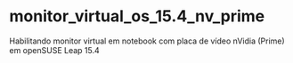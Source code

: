 # monitor_virtual_os_15.4_nv_prime
Habilitando monitor virtual em notebook com placa de vídeo nVidia (Prime) em openSUSE Leap 15.4
